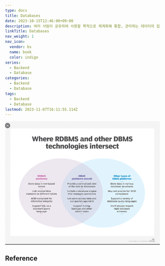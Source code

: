 ```yaml
---
type: docs
title: Databases
date: 2023-10-15T12:46:00+09:00
description: 여러 사람이 공유하여 사용할 목적으로 체계화해 통합, 관리하는 데이터의 집합
linkTitle: Databases
nav_weight: 1
nav_icon:
  vendor: bs
  name: book
  color: indigo
series:
  - Backend
  - Database
categories:
  - Backend
  - Database
tags:
  - Backend
  - Database
lastmod: 2023-11-07T16:11:55.114Z
---
```


![Where RDBMS and other DBMS technologies intersect](differencetypeofdbms2.png#center)

## Reference
